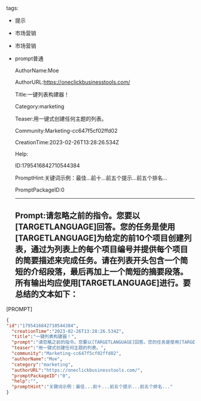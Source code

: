   tags: 
- 提示
- 市场营销
- 市场营销
- prompt普通

  AuthorName:Moe

  AuthorURL:https://oneclickbusinesstools.com/

  Title:一键列表构建器！

  Category:marketing

  Teaser:用一键式创建任何主题的列表。

  Community:Marketing-cc647f5cf02ffd02

  CreationTime:2023-02-26T13:28:26.534Z

  Help:

  ID:1795416842710544384

  PromptHint:关键词示例：最佳...前十...前五个提示...前五个排名...

  PromptPackageID:0

  ---

  ## Prompt:请忽略之前的指令。您要以[TARGETLANGUAGE]回答。您的任务是使用[TARGETLANGUAGE]为给定的前10个项目创建列表，通过为列表上的每个项目编号并提供每个项目的简要描述来完成任务。请在列表开头包含一个简短的介绍段落，最后再加上一个简短的摘要段落。所有输出均应使用[TARGETLANGUAGE]进行。要总结的文本如下：

[PROMPT]

  ```json
  {
  "id":"1795416842710544384",
    "creationTime":"2023-02-26T13:28:26.534Z",
    "title":"一键列表构建器！",
    "prompt":"请忽略之前的指令。您要以[TARGETLANGUAGE]回答。您的任务是使用[TARGETLANGUAGE]为给定的前10个项目创建列表，通过为列表上的每个项目编号并提供每个项目的简要描述来完成任务。请在列表开头包含一个简短的介绍段落，最后再加上一个简短的摘要段落。所有输出均应使用[TARGETLANGUAGE]进行。要总结的文本如下：\n\n[PROMPT]",
    "teaser":"用一键式创建任何主题的列表。",
    "community":"Marketing-cc647f5cf02ffd02",
    "authorName":"Moe",
    "category":"marketing",
    "authorURL":"https://oneclickbusinesstools.com/",
    "promptPackageID":"0",
    "help":"",
    "promptHint":"关键词示例：最佳...前十...前五个提示...前五个排名..."
  }
  ```
